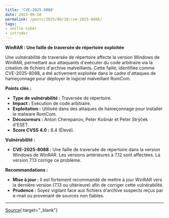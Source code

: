 ```yaml
---
title: 'CVE-2025-8088'
date: 2025-08-10
permalink: /posts/2025/08/10/cve-2025-8088/
tags:
- veille-cyber
- intruder
---
```

**WinRAR : Une faille de traversée de répertoire exploitée**

Une vulnérabilité de traversée de répertoire affecte la version Windows de WinRAR, permettant aux attaquants d'exécuter du code arbitraire via la création de fichiers d'archive malveillants. Cette faille, identifiée comme CVE-2025-8088, a été activement exploitée dans le cadre d'attaques de hameçonnage pour déployer le logiciel malveillant RomCom.

**Points clés :**

*   **Type de vulnérabilité :** Traversée de répertoire.
*   **Impact :** Exécution de code arbitraire.
*   **Exploitation :** Utilisée dans des attaques de hameçonnage pour installer le malware RomCom.
*   **Découvreurs :** Anton Cherepanov, Peter Košinár et Peter Strýček d'ESET.
*   **Score CVSS 4.0 :** 8.4 (Élevé).

**Vulnérabilité :**

*   **CVE-2025-8088 :** Une faille de traversée de répertoire dans la version Windows de WinRAR. Les versions antérieures à 7.12 sont affectées. La version 7.13 corrige ce problème.

**Recommandations :**

*   **Mise à jour :** Il est fortement recommandé de mettre à jour WinRAR vers la dernière version (7.13 ou ultérieure) afin de corriger cette vulnérabilité.
*   **Prudence :** Soyez vigilant face aux fichiers d'archive suspects reçus par e-mail ou provenant de sources non fiables.

---
[Source](https://cvemon.intruder.io/cves/CVE-2025-8088){:target="_blank"}
